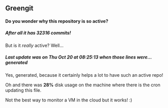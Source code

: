 ## Greengit

#### Do you wonder why this repository is so active?

##### After all it has 32316 commits!

But is it *really* active? Well...

##### Last update was on Thu Oct 20 at 08:25:13 when those lines were... generated

Yes, generated, because it certainly helps a lot to have such an active repo!

Oh and there was **28%** disk usage on the machine
where there is the cron updating this file.

Not the best way to monitor a VM in the cloud but it works! :)
